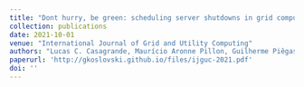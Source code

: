 ```yaml
---
title: "Dont hurry, be green: scheduling server shutdowns in grid computing with deep reinforcement learning"
collection: publications
date: 2021-10-01
venue: "International Journal of Grid and Utility Computing"
authors: "Lucas C. Casagrande, Maurício Aronne Pillon, Guilherme Piêgas Koslovski, Charles Christian Miers, Nelzon M. Gonzalez"
paperurl: 'http://gkoslovski.github.io/files/ijguc-2021.pdf'
doi: ''
---
```


